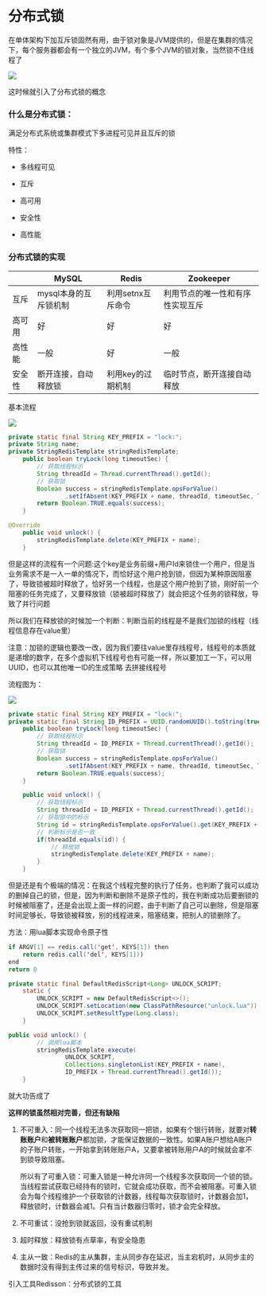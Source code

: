 # 分布式锁

在单体架构下加互斥锁固然有用，由于锁对象是JVM提供的，但是在集群的情况下，每个服务器都会有一个独立的JVM，有个多个JVM的锁对象，当然锁不住线程了

![](./image/Snipaste_2023-12-04_20-25-09.png)

这时候就引入了分布式锁的概念

### 什么是分布式锁：

满足分布式系统或集群模式下多进程可见并且互斥的锁

特性：

- 多线程可见

- 互斥

- 高可用

- 安全性

- 高性能

### 分布式锁的实现

|     | MySQL         | Redis       | Zookeeper        |
| --- | ------------- | ----------- | ---------------- |
| 互斥  | mysql本身的互斥锁机制 | 利用setnx互斥命令 | 利用节点的唯一性和有序性实现互斥 |
| 高可用 | 好             | 好           | 好                |
| 高性能 | 一般            | 好           | 一般               |
| 安全性 | 断开连接，自动释放锁    | 利用key的过期机制  | 临时节点，断开连接自动释放    |

基本流程

![](./image/Snipaste_2023-12-04_20-45-49.png)

```java
private static final String KEY_PREFIX = "lock:";
private String name;
private StringRedisTemplate stringRedisTemplate;
    public boolean tryLock(long timeoutSec) {
        // 获取线程标示
        String threadId = Thread.currentThread().getId();
        // 获取锁
        Boolean success = stringRedisTemplate.opsForValue()
                .setIfAbsent(KEY_PREFIX + name, threadId, timeoutSec, TimeUnit.SECONDS);
        return Boolean.TRUE.equals(success);
    }
```

```java
@Override
    public void unlock() {
        stringRedisTemplate.delete(KEY_PREFIX + name);
    }
```

但是这样的流程有一个问题:这个key是业务前缀+用户Id来锁住一个用户，但是当业务需求不是一人一单的情况下，而恰好这个用户抢到锁，但因为某种原因阻塞了，导致锁被超时释放了，恰好另一个线程，也是这个用户抢到了锁，刚好前一个阻塞的任务完成了，又要释放锁（锁被超时释放了）就会把这个任务的锁释放，导致了并行问题

所以我们在释放锁的时候加一个判断：判断当前的线程是不是我们加锁的线程（线程信息存在value里）

注意：加锁的逻辑也要改一改，因为我们要往value里存线程号，线程号的本质就是递增的数字，在多个虚拟机下线程号也有可能一样，所以要加工一下，可以用UUID，也可以其他唯一ID的生成策略 去拼接线程号

流程图为：

![](./image/Snipaste_2023-12-04_22-01-37.png)

```java
private static final String KEY_PREFIX = "lock:";
private static final String ID_PREFIX = UUID.randomUUID().toString(true) + "-";
    public boolean tryLock(long timeoutSec) {
        // 获取线程标示
        String threadId = ID_PREFIX + Thread.currentThread().getId();
        // 获取锁
        Boolean success = stringRedisTemplate.opsForValue()
                .setIfAbsent(KEY_PREFIX + name, threadId, timeoutSec, TimeUnit.SECONDS);
        return Boolean.TRUE.equals(success);
    }
```

```java
    public void unlock() {
        // 获取线程标示
        String threadId = ID_PREFIX + Thread.currentThread().getId();
        // 获取锁中的标示
        String id = stringRedisTemplate.opsForValue().get(KEY_PREFIX + name);
        // 判断标示是否一致
        if(threadId.equals(id)) {
            // 释放锁
            stringRedisTemplate.delete(KEY_PREFIX + name);
        }
    }
```

但是还是有个极端的情况：在我这个线程完整的执行了任务，也判断了我可以成功的删掉自己的锁，但是，因为判断和删除不是原子性的，我在判断成功后要删锁的时候被阻塞了，还是会出现上面一样的问题，由于判断了自己可以删除，但是阻塞时间足够长，导致锁被释放，别的线程进来，阻塞结束，把别人的锁删除了。

方法：用lua脚本实现命令原子性

```java
if ARGV[1] == redis.call('get', KEYS[1]) then
    return redis.call('del', KEYS[1]))
end
return 0
```

```java
private static final DefaultRedisScript<Long> UNLOCK_SCRIPT;
    static {
        UNLOCK_SCRIPT = new DefaultRedisScript<>();
        UNLOCK_SCRIPT.setLocation(new ClassPathResource("unlock.lua"));
        UNLOCK_SCRIPT.setResultType(Long.class);
    }
```

```java
public void unlock() {
        // 调用lua脚本
        stringRedisTemplate.execute(
                UNLOCK_SCRIPT,
                Collections.singletonList(KEY_PREFIX + name),
                ID_PREFIX + Thread.currentThread().getId());
    }
```

就大功告成了

**这样的锁虽然相对完善，但还有缺陷**

1. 不可重入：同一个线程无法多次获取同一把锁，如果有个银行转账，就要对**转账账户**和**被转账账户**都加锁，才能保证数据的一致性。如果A账户想给A账户的子账户转账，一开始拿到转账账户A，又要拿被转账用户A的时候就会拿不到锁导致阻塞。
   
   所以有了可重入锁：可重入锁是一种允许同一个线程多次获取同一个锁的锁。当线程尝试获取已经持有的锁时，它就会成功获取，而不会被阻塞。可重入锁会为每个线程维护一个获取锁的计数器，线程每次获取锁时，计数器会加1，释放锁时，计数器会减1。只有当计数器归零时，锁才会完全释放。

2. 不可重试：没抢到锁就返回，没有重试机制

3. 超时释放：释放锁有点草率，有安全隐患

4. 主从一致：Redis的主从集群，主从同步存在延迟，当主宕机时，从同步主的数据时没有得到主传过来的信号标识，导致并发。

引入工具Redisson：分布式锁的工具
